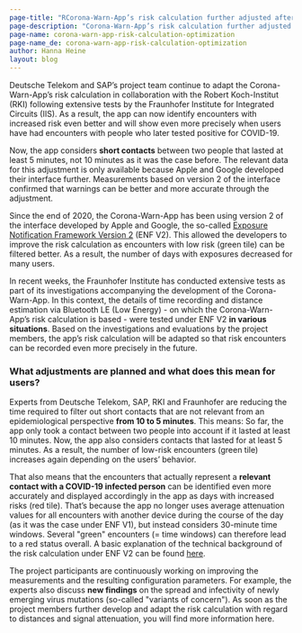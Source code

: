 ```yaml
---
page-title: "RCorona-Warn-App’s risk calculation further adjusted after detailed tests"
page-description: "Corona-Warn-App’s risk calculation further adjusted after detailed tests"
page-name: corona-warn-app-risk-calculation-optimization
page-name_de: corona-warn-app-risk-calculation-optimization
author: Hanna Heine
layout: blog
---
```

 
Deutsche Telekom and SAP’s project team continue to adapt the Corona-Warn-App’s risk calculation in collaboration with the Robert Koch-Institut (RKI) following extensive tests by the Fraunhofer Institute for Integrated Circuits (IIS). As a result, the app can now identify encounters with increased risk even better and will show even more precisely when users have had encounters with people who later tested positive for COVID-19. 

Now, the app considers **short contacts** between two people that lasted at least 5 minutes, not 10 minutes as it was the case before. The relevant data for this adjustment is only available because Apple and Google developed their interface further. Measurements based on version 2 of the interface confirmed that warnings can be better and more accurate through the adjustment. 

<!-- overview -->

Since the end of 2020, the Corona-Warn-App has been using version 2 of the interface developed by Apple and Google, the so-called [Exposure Notification Framework Version 2](https://www.coronawarn.app/en/blog/2020-12-16-corona-warn-app-version-1-9/) (ENF V2). This allowed the developers to improve the risk calculation as encounters with low risk (green tile) can be filtered better. As a result, the number of days with exposures decreased for many users. 

In recent weeks, the Fraunhofer Institute has conducted extensive tests as part of its investigations accompanying the development of the Corona-Warn-App. In this context, the details of time recording and distance estimation via Bluetooth LE (Low Energy) - on which the Corona-Warn-App’s risk calculation is based - were tested under ENF V2 **in various situations**. Based on the investigations and evaluations by the project members, the app’s risk calculation will be adapted so that risk encounters can be recorded even more precisely in the future.


### What adjustments are planned and what does this mean for users?

Experts from Deutsche Telekom, SAP, RKI and Fraunhofer are reducing the time required to filter out short contacts that are not relevant from an epidemiological perspective **from 10 to 5 minutes**. This means: So far, the app only took a contact between two people into account if it lasted at least 10 minutes. Now, the app also considers contacts that lasted for at least 5 minutes. As a result, the number of low-risk encounters (green tile) increases again depending on the users’ behavior.

That also means that the encounters that actually represent a **relevant contact with a COVID-19 infected person** can be identified even more accurately and displayed accordingly in the app as days with increased risks (red tile). That’s because the app no longer uses average attenuation values for all encounters with another device during the course of the day (as it was the case under ENF V1), but instead considers 30-minute time windows. Several "green" encounters (= time windows) can therefore lead to a red status overall. A basic explanation of the technical background of the risk calculation under ENF V2 can be found [here](https://www.coronawarn.app/en/blog/2020-12-17-risk-calculation-exposure-notification-framework-2-0/). 

The project participants are continuously working on improving the measurements and the resulting configuration parameters. For example, the experts also discuss **new findings** on the spread and infectivity of newly emerging virus mutations (so-called "variants of concern"). As soon as the project members further develop and adapt the risk calculation with regard to distances and signal attenuation, you will find more information here. 
